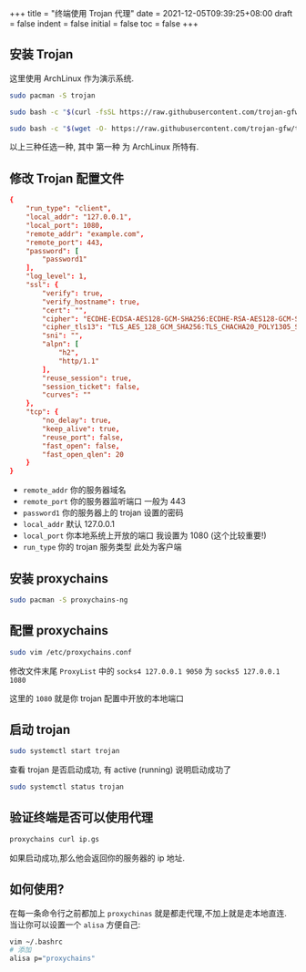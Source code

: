 +++
title = "终端使用 Trojan 代理"
date = 2021-12-05T09:39:25+08:00
draft = false
indent = false
initial = false
toc = false
+++

## 安装 Trojan

这里使用 ArchLinux 作为演示系统.

```bash
sudo pacman -S trojan
```

```bash
sudo bash -c "$(curl -fsSL https://raw.githubusercontent.com/trojan-gfw/trojan-quickstart/master/trojan-quickstart.sh)"
```

```bash
sudo bash -c "$(wget -O- https://raw.githubusercontent.com/trojan-gfw/trojan-quickstart/master/trojan-quickstart.sh)"
```

以上三种任选一种, 其中 第一种 为 ArchLinux 所特有.

## 修改 Trojan 配置文件

```toml
{
    "run_type": "client",
    "local_addr": "127.0.0.1",
    "local_port": 1080,
    "remote_addr": "example.com",
    "remote_port": 443,
    "password": [
        "password1"
    ],
    "log_level": 1,
    "ssl": {
        "verify": true,
        "verify_hostname": true,
        "cert": "",
        "cipher": "ECDHE-ECDSA-AES128-GCM-SHA256:ECDHE-RSA-AES128-GCM-SHA256:ECDHE-ECDSA-CHACHA20-POLY1305:ECDHE-RSA-CHACHA20-POLY1305:ECDHE-ECDSA-AES256-GCM-SHA384:ECDHE-RSA-AES256-GCM-SHA384:ECDHE-ECDSA-AES256-SHA:ECDHE-ECDSA-AES128-SHA:ECDHE-RSA-AES128-SHA:ECDHE-RSA-AES256-SHA:DHE-RSA-AES128-SHA:DHE-RSA-AES256-SHA:AES128-SHA:AES256-SHA:DES-CBC3-SHA",
        "cipher_tls13": "TLS_AES_128_GCM_SHA256:TLS_CHACHA20_POLY1305_SHA256:TLS_AES_256_GCM_SHA384",
        "sni": "",
        "alpn": [
            "h2",
            "http/1.1"
        ],
        "reuse_session": true,
        "session_ticket": false,
        "curves": ""
    },
    "tcp": {
        "no_delay": true,
        "keep_alive": true,
        "reuse_port": false,
        "fast_open": false,
        "fast_open_qlen": 20
    }
}
```
- `remote_addr` 你的服务器域名
- `remote_port` 你的服务器监听端口 一般为 443
- `password1` 你的服务器上的 trojan 设置的密码
- `local_addr` 默认 127.0.0.1
- `local_port` 你本地系统上开放的端口 我设置为 1080 (这个比较重要!)
- `run_type` 你的 trojan 服务类型 此处为客户端

## 安装 proxychains

```bash
sudo pacman -S proxychains-ng
```

## 配置 proxychains

```bash
sudo vim /etc/proxychains.conf
```

修改文件末尾 `ProxyList` 中的 `socks4 127.0.0.1 9050` 为 `socks5 127.0.0.1 1080`

这里的 `1080` 就是你 trojan 配置中开放的本地端口

## 启动 trojan

```bash
sudo systemctl start trojan
```

查看 trojan 是否启动成功, 有 active (running) 说明启动成功了

```bash
sudo systemctl status trojan
```

## 验证终端是否可以使用代理

```bash
proxychains curl ip.gs
```

如果启动成功,那么他会返回你的服务器的 ip 地址.

## 如何使用?

在每一条命令行之前都加上 `proxychinas` 就是都走代理,不加上就是走本地直连. 当让你可以设置一个 `alisa` 方便自己:

```bash
vim ~/.bashrc
# 添加
alisa p="proxychains"
```
